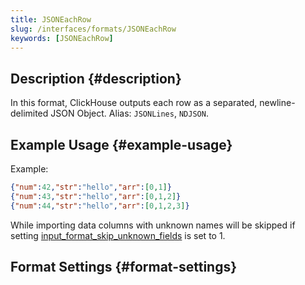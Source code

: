 ```yaml
---
title: JSONEachRow
slug: /interfaces/formats/JSONEachRow
keywords: [JSONEachRow]
---
```


## Description {#description}

In this format, ClickHouse outputs each row as a separated, newline-delimited JSON Object. Alias: `JSONLines`, `NDJSON`.

## Example Usage {#example-usage}

Example:

```json
{"num":42,"str":"hello","arr":[0,1]}
{"num":43,"str":"hello","arr":[0,1,2]}
{"num":44,"str":"hello","arr":[0,1,2,3]}
```

While importing data columns with unknown names will be skipped if setting [input_format_skip_unknown_fields](/docs/operations/settings/settings-formats.md/#input_format_skip_unknown_fields) is set to 1.

## Format Settings {#format-settings}